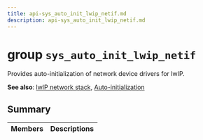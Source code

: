 ```yaml
---
title: api-sys_auto_init_lwip_netif.md
description: api-sys_auto_init_lwip_netif.md
---
```

# group `sys_auto_init_lwip_netif` 

Provides auto-initialization of network device drivers for lwIP.

**See also**: [lwIP network stack](./doc/starlight-docs/src/content/docs/apidoc/api-undefined.md#group__pkg__lwip), [Auto-initialization](./doc/starlight-docs/src/content/docs/apidoc/api-undefined.md#group__sys__auto__init)

## Summary

 Members                        | Descriptions                                
--------------------------------|---------------------------------------------

